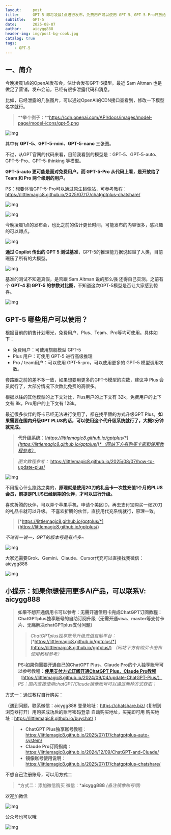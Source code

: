 ```yaml
---
layout:     post
title:      GPT-5 即将凌晨1点进行发布，免费用户可以使用 GPT-5、GPT-5-Pro开放给pro和team用户了,如何升级GPT-5,wildcard平替解决方案
subtitle:   GPT-5
date:       2025-08-07
author:     aicygg888
header-img: img/post-bg-cook.jpg
catalog: true
tags:
    - GPT-5
---
```


## 一、简介

今晚凌晨1点的OpenAI发布会，估计会发布GPT-5模型。最近 Sam Altman 也是做足了营销，发布会前，已经有很多泄露代码和消息。

比如，已经泄露的几张图片，可以通过OpenAI的CDN接口查看到，修改一下模型名字就行。

> **举个例子：**https://cdn.openai.com/API/docs/images/model-page/model-icons/gpt-5.png

![img](https://pic1.zhimg.com/80/v2-dc81c22fcd2b0b2399c93ea7f3edb07f_720w.png)



其中有 **GPT-5、GPT-5-mini、GPT-5-nano** 三张图。

不过，从GPT官网的代码来看，目前我看到的模型是：GPT-5、GPT-5-auto、GPT-5-Pro、GPT-5-thinking 等模型。

**GPT-5-auto 更可能是面对免费用户。而 GPT-5-Pro 从代码上看，是开放给了 Team 和 Pro 两个级别的用户。**

PS：想要体验GPT-5-Pro可以通过原生镜像站，可参考教程：https://littlemagic8.github.io/2025/07/17/chatgptplus-chatshare/

![img](https://picx.zhimg.com/80/v2-998d60c61dc57ebe4de725e50c5f29e9_720w.png)

![img](https://picx.zhimg.com/80/v2-51c4c78236a6b06fc8be59deaceaace5_720w.png)

今晚凌晨1点的发布会，也比之前的估计更长时间，可能发布的内容很多，感兴趣的可以蹲点。

![img](https://picx.zhimg.com/80/v2-db3beb7ad7670b5e523b07b9d482f062_720w.png)

**通过 Copilot 传出的 GPT 5 测试基准**，GPT-5的推理能力据说超越了人类，目前碾压了所有的大模型。

![img](https://pic1.zhimg.com/80/v2-502dfcdb933580257555cf96d10cca70_720w.png)

基准的测试不知道真假，是否跟 Sam Altman 说的那么强 还得自己实测。之前有个 **GPT-4 和 GPT-5 的参数对比图**，不知道这次GPT-5模型是否让大家感到惊喜。

![img](https://pic1.zhimg.com/80/v2-476917c3848b096488d61aeb14f65203_720w.png)



## **GPT-5 哪些用户可以使用？**

根据目前的销售计划曝光，免费用户、Plus、Team、Pro等均可使用。具体如下：

- 免费用户：可使用旗舰模型 GPT-5
- Plus 用户：可使用 GPT-5 进行高级推理
- Pro / team用户：可以使用 GPT-5-pro，可以使用更多的 GPT-5 模型调用次数。

套路跟之前的差不多一致，如果想要用更多的GPT-5模型的次数，建议冲 Plus 会员就行了，大部分情况下次数比免费的高很多。

根据以往的其他模型的上下文对比，Plus用户的上下文有 32k，免费用户的上下文有 8k，Pro用户的上下文有 128k。

最近很多伙伴的野卡已经无法进行使用了，都在找平替的方式升级GPT Plus，**如果需要在国内升级GPT PLUS的话，可以使用这个代升级系统就行了，大概2分钟就完成。**

> **代升级系统**：[*https://littlemagic8.github.io/gptplus/*](https://littlemagic8.github.io/gptplus/)*（网站下方有购买卡密和使用教程参考）*

> *图文教程参考：* https://littlemagic8.github.io/2025/08/07/how-to-update-plus/

![img](https://pica.zhimg.com/80/v2-5019fa27bcfb3266ebafb1707b270a7b_720w.png)

不用担心什么跑路之类的，**原理就是使用20刀的礼品卡一次性充值1个月的PLUS会员，前提是PLUS已经到期的伙伴，才可以进行升级。**

喜欢折腾的伙伴，可以弄个苹果手机，申请个美区ID，再去支付宝购买一张20刀的礼品卡就可以升级。 不喜欢折腾的伙伴，直接用代充系统就行，原理一致。

> [*https://littlemagic8.github.io/gptplus/*](https://littlemagic8.github.io/gptplus/)

*不过有一说一，GPT的版本号是有点多~*

![img](https://pic1.zhimg.com/80/v2-6a8370e7b1343fd1cd223c428c6e41c8_720w.png)

大家还需要Grok、Gemini、Claude、Cursor代充可以直接找我微信：aicygg888



![img](https://pic1.zhimg.com/80/v2-66e16bc5dbfb0729105eb3f1440a70d2_720w.png)

## **小提示：如果你想使用更多AI产品，可以联系V: aicygg888**

> **如果不想开通信用卡可以参考：无需开通信用卡完成ChatGPT订阅教程：ChatGPTplus独享账号的自助订阅升级（无需开通visa、master等支付卡片、无痛解决chatGPTplus支付问题）**
>
> > *ChatGPTplus独享账号升级充值自助平台：*[*https://littlemagic8.github.io/gptplus/*](https://littlemagic8.github.io/gptplus/) *（网站下方有购买卡密和使用教程参考）*
>
> **PS:如果你需要开通自己的ChatGPT Plus、Claude Pro的个人独享账号可以参考教程：**[**使用支付方式订阅开通ChatGPT Plus、Claude Pro教程**](https://littlemagic8.github.io/2024/09/04/update-ChatGPT-Plus/) （https://littlemagic8.github.io/2024/09/04/update-ChatGPT-Plus/） *PS：国内直接使用chatGPT/Claude镜像账号可以通过两种方式获取：*

方式一：通过教程自行购买：

（遇到问题，联系微信：aicygg888 登录地址：https://chatshare.biz/ (复制到浏览器打开）用购买成功后的账号密码登录 自动购买地址，买完即可用 购买地址：https://littlemagic8.github.io/buychat/ ）

> - **ChatGPT** **Plus独享账号教程**：https://littlemagic8.github.io/2025/07/17/chatgptplus-auto-system/
> - **Claude** **Pro订阅指南**：https://littlemagic8.github.io/2024/12/09/ChatGPT-and-Cluade/
> - **镜像账号使用说明**：https://littlemagic8.github.io/2025/07/17/chatgptplus-chatshare/

不想自己注册账号，可以用方式二

> *方式二：添加微信购买 微信：***aicygg888** *(备注镜像账号哦)*

欢迎加微信

![img](https://picx.zhimg.com/80/v2-46f7cfd62d1e94381388ab08b0fea3af_720w.png)

公众号也可以哦

![img](https://pic1.zhimg.com/80/v2-4e622b64238b20948a02e0c988ca5704_720w.png)